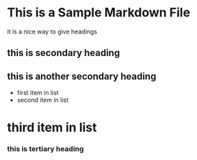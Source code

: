 # This is a Sample Markdown File
it is a nice way to give headings
## this is secondary heading
## this is another secondary heading
* first item in list
* second item in list
# third item in list
### this is tertiary heading
